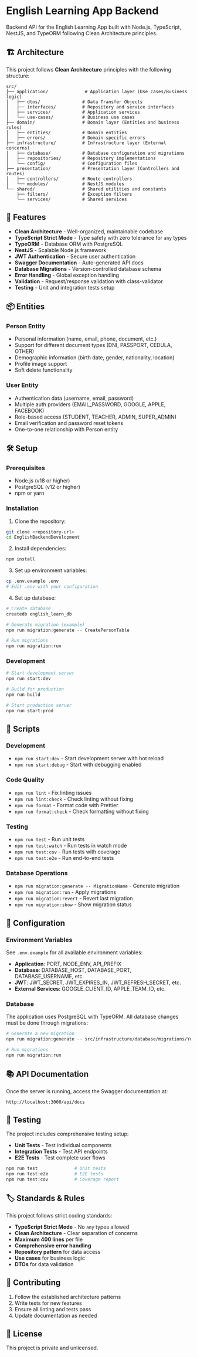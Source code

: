 # English Learning App Backend

Backend API for the English Learning App built with Node.js, TypeScript, NestJS, and TypeORM following Clean Architecture principles.

## 🏗️ Architecture

This project follows **Clean Architecture** principles with the following structure:

```
src/
├── application/              # Application layer (Use cases/Business logic)
│   ├── dtos/                # Data Transfer Objects
│   ├── interfaces/          # Repository and service interfaces
│   ├── services/            # Application services
│   └── use-cases/           # Business use cases
├── domain/                  # Domain layer (Entities and business rules)
│   ├── entities/            # Domain entities
│   ├── errors/              # Domain-specific errors
├── infrastructure/          # Infrastructure layer (External concerns)
│   ├── database/            # Database configuration and migrations
│   ├── repositories/        # Repository implementations
│   └── config/              # Configuration files
├── presentation/            # Presentation layer (Controllers and routes)
│   ├── controllers/         # Route controllers
│   └── modules/             # NestJS modules
└── shared/                  # Shared utilities and constants
    ├── filters/             # Exception filters
    └── services/            # Shared services
```

## 🚀 Features

- **Clean Architecture** - Well-organized, maintainable codebase
- **TypeScript Strict Mode** - Type safety with zero tolerance for `any` types
- **TypeORM** - Database ORM with PostgreSQL
- **NestJS** - Scalable Node.js framework
- **JWT Authentication** - Secure user authentication
- **Swagger Documentation** - Auto-generated API docs
- **Database Migrations** - Version-controlled database schema
- **Error Handling** - Global exception handling
- **Validation** - Request/response validation with class-validator
- **Testing** - Unit and integration tests setup

## 📦 Entities

### Person Entity
- Personal information (name, email, phone, document, etc.)
- Support for different document types (DNI, PASSPORT, CEDULA, OTHER)
- Demographic information (birth date, gender, nationality, location)
- Profile image support
- Soft delete functionality

### User Entity
- Authentication data (username, email, password)
- Multiple auth providers (EMAIL_PASSWORD, GOOGLE, APPLE, FACEBOOK)
- Role-based access (STUDENT, TEACHER, ADMIN, SUPER_ADMIN)
- Email verification and password reset tokens
- One-to-one relationship with Person entity

## 🛠️ Setup

### Prerequisites

- Node.js (v18 or higher)
- PostgreSQL (v12 or higher)
- npm or yarn

### Installation

1. Clone the repository:
```bash
git clone <repository-url>
cd EnglishBackendDevelopment
```

2. Install dependencies:
```bash
npm install
```

3. Set up environment variables:
```bash
cp .env.example .env
# Edit .env with your configuration
```

4. Set up database:
```bash
# Create database
createdb english_learn_db

# Generate migration (example)
npm run migration:generate -- CreatePersonTable

# Run migrations
npm run migration:run
```

### Development

```bash
# Start development server
npm run start:dev

# Build for production
npm run build

# Start production server
npm run start:prod
```

## 📝 Scripts

### Development
- `npm run start:dev` - Start development server with hot reload
- `npm run start:debug` - Start with debugging enabled

### Code Quality
- `npm run lint` - Fix linting issues
- `npm run lint:check` - Check linting without fixing
- `npm run format` - Format code with Prettier
- `npm run format:check` - Check formatting without fixing

### Testing
- `npm run test` - Run unit tests
- `npm run test:watch` - Run tests in watch mode
- `npm run test:cov` - Run tests with coverage
- `npm run test:e2e` - Run end-to-end tests

### Database Operations
- `npm run migration:generate -- MigrationName` - Generate migration
- `npm run migration:run` - Apply migrations
- `npm run migration:revert` - Revert last migration
- `npm run migration:show` - Show migration status

## 🔧 Configuration

### Environment Variables

See `.env.example` for all available environment variables:

- **Application**: PORT, NODE_ENV, API_PREFIX
- **Database**: DATABASE_HOST, DATABASE_PORT, DATABASE_USERNAME, etc.
- **JWT**: JWT_SECRET, JWT_EXPIRES_IN, JWT_REFRESH_SECRET, etc.
- **External Services**: GOOGLE_CLIENT_ID, APPLE_TEAM_ID, etc.

### Database

The application uses PostgreSQL with TypeORM. All database changes must be done through migrations:

```bash
# Generate a new migration
npm run migration:generate -- src/infrastructure/database/migrations/YourMigrationName

# Run migrations
npm run migration:run
```

## 📚 API Documentation

Once the server is running, access the Swagger documentation at:
```
http://localhost:3000/api/docs
```

## 🧪 Testing

The project includes comprehensive testing setup:

- **Unit Tests** - Test individual components
- **Integration Tests** - Test API endpoints
- **E2E Tests** - Test complete user flows

```bash
npm run test              # Unit tests
npm run test:e2e          # E2E tests
npm run test:cov          # Coverage report
```

## 🏷️ Standards & Rules

This project follows strict coding standards:

- **TypeScript Strict Mode** - No `any` types allowed
- **Clean Architecture** - Clear separation of concerns
- **Maximum 400 lines** per file
- **Comprehensive error handling**
- **Repository pattern** for data access
- **Use cases** for business logic
- **DTOs** for data validation

## 🤝 Contributing

1. Follow the established architecture patterns
2. Write tests for new features
3. Ensure all linting and tests pass
4. Update documentation as needed

## 📄 License

This project is private and unlicensed.